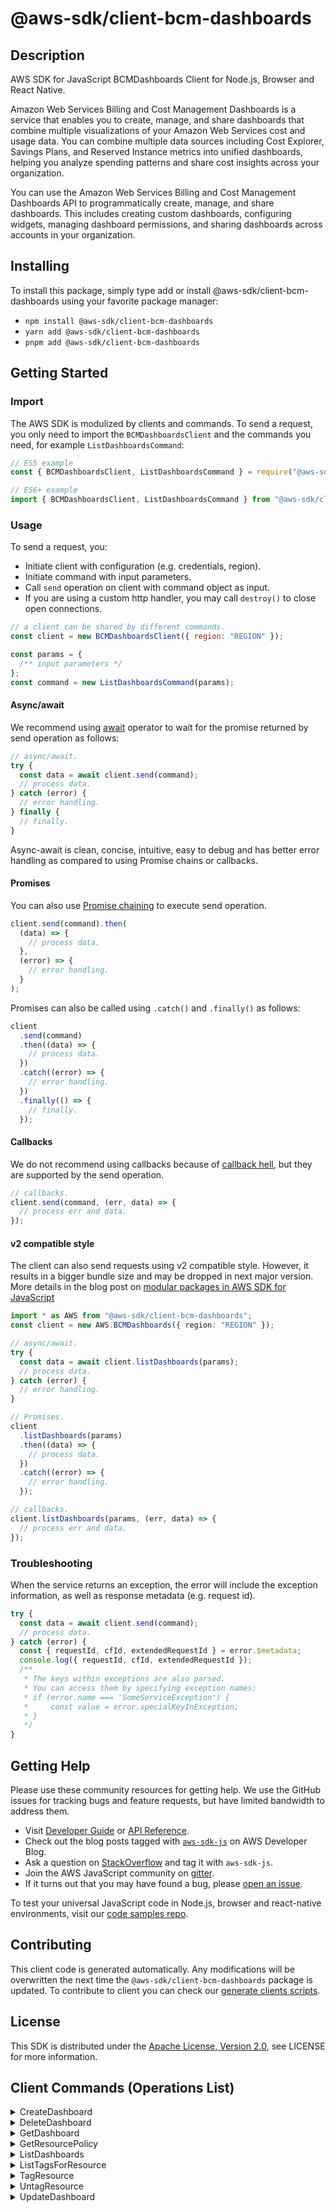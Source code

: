 <!-- generated file, do not edit directly -->

# @aws-sdk/client-bcm-dashboards

## Description

AWS SDK for JavaScript BCMDashboards Client for Node.js, Browser and React Native.

<p>Amazon Web Services Billing and Cost Management Dashboards is a service that enables you to create, manage, and share dashboards that combine multiple visualizations of your Amazon Web Services cost and usage data. You can combine multiple data sources including Cost Explorer, Savings Plans, and Reserved Instance metrics into unified dashboards, helping you analyze spending patterns and share cost insights across your organization.</p> <p>You can use the Amazon Web Services Billing and Cost Management Dashboards API to programmatically create, manage, and share dashboards. This includes creating custom dashboards, configuring widgets, managing dashboard permissions, and sharing dashboards across accounts in your organization.</p>

## Installing

To install this package, simply type add or install @aws-sdk/client-bcm-dashboards
using your favorite package manager:

- `npm install @aws-sdk/client-bcm-dashboards`
- `yarn add @aws-sdk/client-bcm-dashboards`
- `pnpm add @aws-sdk/client-bcm-dashboards`

## Getting Started

### Import

The AWS SDK is modulized by clients and commands.
To send a request, you only need to import the `BCMDashboardsClient` and
the commands you need, for example `ListDashboardsCommand`:

```js
// ES5 example
const { BCMDashboardsClient, ListDashboardsCommand } = require("@aws-sdk/client-bcm-dashboards");
```

```ts
// ES6+ example
import { BCMDashboardsClient, ListDashboardsCommand } from "@aws-sdk/client-bcm-dashboards";
```

### Usage

To send a request, you:

- Initiate client with configuration (e.g. credentials, region).
- Initiate command with input parameters.
- Call `send` operation on client with command object as input.
- If you are using a custom http handler, you may call `destroy()` to close open connections.

```js
// a client can be shared by different commands.
const client = new BCMDashboardsClient({ region: "REGION" });

const params = {
  /** input parameters */
};
const command = new ListDashboardsCommand(params);
```

#### Async/await

We recommend using [await](https://developer.mozilla.org/en-US/docs/Web/JavaScript/Reference/Operators/await)
operator to wait for the promise returned by send operation as follows:

```js
// async/await.
try {
  const data = await client.send(command);
  // process data.
} catch (error) {
  // error handling.
} finally {
  // finally.
}
```

Async-await is clean, concise, intuitive, easy to debug and has better error handling
as compared to using Promise chains or callbacks.

#### Promises

You can also use [Promise chaining](https://developer.mozilla.org/en-US/docs/Web/JavaScript/Guide/Using_promises#chaining)
to execute send operation.

```js
client.send(command).then(
  (data) => {
    // process data.
  },
  (error) => {
    // error handling.
  }
);
```

Promises can also be called using `.catch()` and `.finally()` as follows:

```js
client
  .send(command)
  .then((data) => {
    // process data.
  })
  .catch((error) => {
    // error handling.
  })
  .finally(() => {
    // finally.
  });
```

#### Callbacks

We do not recommend using callbacks because of [callback hell](http://callbackhell.com/),
but they are supported by the send operation.

```js
// callbacks.
client.send(command, (err, data) => {
  // process err and data.
});
```

#### v2 compatible style

The client can also send requests using v2 compatible style.
However, it results in a bigger bundle size and may be dropped in next major version. More details in the blog post
on [modular packages in AWS SDK for JavaScript](https://aws.amazon.com/blogs/developer/modular-packages-in-aws-sdk-for-javascript/)

```ts
import * as AWS from "@aws-sdk/client-bcm-dashboards";
const client = new AWS.BCMDashboards({ region: "REGION" });

// async/await.
try {
  const data = await client.listDashboards(params);
  // process data.
} catch (error) {
  // error handling.
}

// Promises.
client
  .listDashboards(params)
  .then((data) => {
    // process data.
  })
  .catch((error) => {
    // error handling.
  });

// callbacks.
client.listDashboards(params, (err, data) => {
  // process err and data.
});
```

### Troubleshooting

When the service returns an exception, the error will include the exception information,
as well as response metadata (e.g. request id).

```js
try {
  const data = await client.send(command);
  // process data.
} catch (error) {
  const { requestId, cfId, extendedRequestId } = error.$metadata;
  console.log({ requestId, cfId, extendedRequestId });
  /**
   * The keys within exceptions are also parsed.
   * You can access them by specifying exception names:
   * if (error.name === 'SomeServiceException') {
   *     const value = error.specialKeyInException;
   * }
   */
}
```

## Getting Help

Please use these community resources for getting help.
We use the GitHub issues for tracking bugs and feature requests, but have limited bandwidth to address them.

- Visit [Developer Guide](https://docs.aws.amazon.com/sdk-for-javascript/v3/developer-guide/welcome.html)
  or [API Reference](https://docs.aws.amazon.com/AWSJavaScriptSDK/v3/latest/index.html).
- Check out the blog posts tagged with [`aws-sdk-js`](https://aws.amazon.com/blogs/developer/tag/aws-sdk-js/)
  on AWS Developer Blog.
- Ask a question on [StackOverflow](https://stackoverflow.com/questions/tagged/aws-sdk-js) and tag it with `aws-sdk-js`.
- Join the AWS JavaScript community on [gitter](https://gitter.im/aws/aws-sdk-js-v3).
- If it turns out that you may have found a bug, please [open an issue](https://github.com/aws/aws-sdk-js-v3/issues/new/choose).

To test your universal JavaScript code in Node.js, browser and react-native environments,
visit our [code samples repo](https://github.com/aws-samples/aws-sdk-js-tests).

## Contributing

This client code is generated automatically. Any modifications will be overwritten the next time the `@aws-sdk/client-bcm-dashboards` package is updated.
To contribute to client you can check our [generate clients scripts](https://github.com/aws/aws-sdk-js-v3/tree/main/scripts/generate-clients).

## License

This SDK is distributed under the
[Apache License, Version 2.0](http://www.apache.org/licenses/LICENSE-2.0),
see LICENSE for more information.

## Client Commands (Operations List)

<details>
<summary>
CreateDashboard
</summary>

[Command API Reference](https://docs.aws.amazon.com/AWSJavaScriptSDK/v3/latest/client/bcm-dashboards/command/CreateDashboardCommand/) / [Input](https://docs.aws.amazon.com/AWSJavaScriptSDK/v3/latest/Package/-aws-sdk-client-bcm-dashboards/Interface/CreateDashboardCommandInput/) / [Output](https://docs.aws.amazon.com/AWSJavaScriptSDK/v3/latest/Package/-aws-sdk-client-bcm-dashboards/Interface/CreateDashboardCommandOutput/)

</details>
<details>
<summary>
DeleteDashboard
</summary>

[Command API Reference](https://docs.aws.amazon.com/AWSJavaScriptSDK/v3/latest/client/bcm-dashboards/command/DeleteDashboardCommand/) / [Input](https://docs.aws.amazon.com/AWSJavaScriptSDK/v3/latest/Package/-aws-sdk-client-bcm-dashboards/Interface/DeleteDashboardCommandInput/) / [Output](https://docs.aws.amazon.com/AWSJavaScriptSDK/v3/latest/Package/-aws-sdk-client-bcm-dashboards/Interface/DeleteDashboardCommandOutput/)

</details>
<details>
<summary>
GetDashboard
</summary>

[Command API Reference](https://docs.aws.amazon.com/AWSJavaScriptSDK/v3/latest/client/bcm-dashboards/command/GetDashboardCommand/) / [Input](https://docs.aws.amazon.com/AWSJavaScriptSDK/v3/latest/Package/-aws-sdk-client-bcm-dashboards/Interface/GetDashboardCommandInput/) / [Output](https://docs.aws.amazon.com/AWSJavaScriptSDK/v3/latest/Package/-aws-sdk-client-bcm-dashboards/Interface/GetDashboardCommandOutput/)

</details>
<details>
<summary>
GetResourcePolicy
</summary>

[Command API Reference](https://docs.aws.amazon.com/AWSJavaScriptSDK/v3/latest/client/bcm-dashboards/command/GetResourcePolicyCommand/) / [Input](https://docs.aws.amazon.com/AWSJavaScriptSDK/v3/latest/Package/-aws-sdk-client-bcm-dashboards/Interface/GetResourcePolicyCommandInput/) / [Output](https://docs.aws.amazon.com/AWSJavaScriptSDK/v3/latest/Package/-aws-sdk-client-bcm-dashboards/Interface/GetResourcePolicyCommandOutput/)

</details>
<details>
<summary>
ListDashboards
</summary>

[Command API Reference](https://docs.aws.amazon.com/AWSJavaScriptSDK/v3/latest/client/bcm-dashboards/command/ListDashboardsCommand/) / [Input](https://docs.aws.amazon.com/AWSJavaScriptSDK/v3/latest/Package/-aws-sdk-client-bcm-dashboards/Interface/ListDashboardsCommandInput/) / [Output](https://docs.aws.amazon.com/AWSJavaScriptSDK/v3/latest/Package/-aws-sdk-client-bcm-dashboards/Interface/ListDashboardsCommandOutput/)

</details>
<details>
<summary>
ListTagsForResource
</summary>

[Command API Reference](https://docs.aws.amazon.com/AWSJavaScriptSDK/v3/latest/client/bcm-dashboards/command/ListTagsForResourceCommand/) / [Input](https://docs.aws.amazon.com/AWSJavaScriptSDK/v3/latest/Package/-aws-sdk-client-bcm-dashboards/Interface/ListTagsForResourceCommandInput/) / [Output](https://docs.aws.amazon.com/AWSJavaScriptSDK/v3/latest/Package/-aws-sdk-client-bcm-dashboards/Interface/ListTagsForResourceCommandOutput/)

</details>
<details>
<summary>
TagResource
</summary>

[Command API Reference](https://docs.aws.amazon.com/AWSJavaScriptSDK/v3/latest/client/bcm-dashboards/command/TagResourceCommand/) / [Input](https://docs.aws.amazon.com/AWSJavaScriptSDK/v3/latest/Package/-aws-sdk-client-bcm-dashboards/Interface/TagResourceCommandInput/) / [Output](https://docs.aws.amazon.com/AWSJavaScriptSDK/v3/latest/Package/-aws-sdk-client-bcm-dashboards/Interface/TagResourceCommandOutput/)

</details>
<details>
<summary>
UntagResource
</summary>

[Command API Reference](https://docs.aws.amazon.com/AWSJavaScriptSDK/v3/latest/client/bcm-dashboards/command/UntagResourceCommand/) / [Input](https://docs.aws.amazon.com/AWSJavaScriptSDK/v3/latest/Package/-aws-sdk-client-bcm-dashboards/Interface/UntagResourceCommandInput/) / [Output](https://docs.aws.amazon.com/AWSJavaScriptSDK/v3/latest/Package/-aws-sdk-client-bcm-dashboards/Interface/UntagResourceCommandOutput/)

</details>
<details>
<summary>
UpdateDashboard
</summary>

[Command API Reference](https://docs.aws.amazon.com/AWSJavaScriptSDK/v3/latest/client/bcm-dashboards/command/UpdateDashboardCommand/) / [Input](https://docs.aws.amazon.com/AWSJavaScriptSDK/v3/latest/Package/-aws-sdk-client-bcm-dashboards/Interface/UpdateDashboardCommandInput/) / [Output](https://docs.aws.amazon.com/AWSJavaScriptSDK/v3/latest/Package/-aws-sdk-client-bcm-dashboards/Interface/UpdateDashboardCommandOutput/)

</details>
